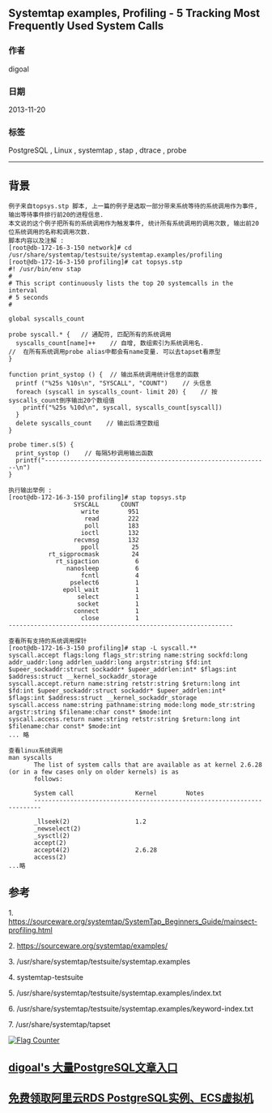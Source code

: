 ## Systemtap examples, Profiling - 5 Tracking Most Frequently Used System Calls  
                                                                                                                                     
### 作者                                                                                                                                 
digoal                                                                                                                                   
                                                                                                                               
### 日期                                                                                                                                                  
2013-11-20                                                                                                                          
                                                                                                                                
### 标签                                                                                                                               
PostgreSQL , Linux , systemtap , stap , dtrace , probe                                                                                                                                
                                                                                                                                                                 
----                                                                                                                                         
                                                                                                                                                                             
## 背景            
  
```  
例子来自topsys.stp 脚本, 上一篇的例子是选取一部分带来系统等待的系统调用作为事件, 输出等待事件排行前20的进程信息.  
本文说的这个例子把所有的系统调用作为触发事件, 统计所有系统调用的调用次数, 输出前20位系统调用的名称和调用次数.  
脚本内容以及注解 :   
[root@db-172-16-3-150 network]# cd /usr/share/systemtap/testsuite/systemtap.examples/profiling  
[root@db-172-16-3-150 profiling]# cat topsys.stp  
#! /usr/bin/env stap  
#  
# This script continuously lists the top 20 systemcalls in the interval   
# 5 seconds  
#  
  
global syscalls_count  
  
probe syscall.* {   // 通配符, 匹配所有的系统调用  
  syscalls_count[name]++    // 自增, 数组索引为系统调用名.   
//  在所有系统调用probe alias中都会有name变量. 可以去tapset看原型  
}  
  
function print_systop () {  // 输出系统调用统计信息的函数  
  printf ("%25s %10s\n", "SYSCALL", "COUNT")    // 头信息  
  foreach (syscall in syscalls_count- limit 20) {    // 按syscalls_count倒序输出20个数组值  
    printf("%25s %10d\n", syscall, syscalls_count[syscall])  
  }  
  delete syscalls_count    // 输出后清空数组  
}  
  
probe timer.s(5) {  
  print_systop ()    // 每隔5秒调用输出函数  
  printf("--------------------------------------------------------------\n")  
}  
  
执行输出举例 :   
[root@db-172-16-3-150 profiling]# stap topsys.stp  
                  SYSCALL      COUNT  
                    write        951  
                     read        222  
                     poll        183  
                    ioctl        132  
                  recvmsg        132  
                    ppoll         25  
           rt_sigprocmask         24  
             rt_sigaction          6  
                nanosleep          6  
                    fcntl          4  
                 pselect6          1  
               epoll_wait          1  
                   select          1  
                   socket          1  
                  connect          1  
                    close          1  
--------------------------------------------------------------  
  
查看所有支持的系统调用探针  
[root@db-172-16-3-150 profiling]# stap -L syscall.**  
syscall.accept flags:long flags_str:string name:string sockfd:long addr_uaddr:long addrlen_uaddr:long argstr:string $fd:int $upeer_sockaddr:struct sockaddr* $upeer_addrlen:int* $flags:int $address:struct __kernel_sockaddr_storage  
syscall.accept.return name:string retstr:string $return:long int $fd:int $upeer_sockaddr:struct sockaddr* $upeer_addrlen:int* $flags:int $address:struct __kernel_sockaddr_storage  
syscall.access name:string pathname:string mode:long mode_str:string argstr:string $filename:char const* $mode:int  
syscall.access.return name:string retstr:string $return:long int $filename:char const* $mode:int  
... 略  
  
查看linux系统调用  
man syscalls  
       The list of system calls that are available as at kernel 2.6.28 (or in a few cases only on older kernels) is as  
       follows:  
  
       System call                 Kernel        Notes  
       ------------------------------------------------------------------------  
  
       _llseek(2)                  1.2  
       _newselect(2)  
       _sysctl(2)  
       accept(2)  
       accept4(2)                  2.6.28  
       access(2)  
...略  
```  
  
## 参考  
1\. https://sourceware.org/systemtap/SystemTap_Beginners_Guide/mainsect-profiling.html  
  
2\. https://sourceware.org/systemtap/examples/  
  
3\. /usr/share/systemtap/testsuite/systemtap.examples  
  
4\. systemtap-testsuite  
  
5\. /usr/share/systemtap/testsuite/systemtap.examples/index.txt  
  
6\. /usr/share/systemtap/testsuite/systemtap.examples/keyword-index.txt  
  
7\. /usr/share/systemtap/tapset  
    
  
<a rel="nofollow" href="http://info.flagcounter.com/h9V1"  ><img src="http://s03.flagcounter.com/count/h9V1/bg_FFFFFF/txt_000000/border_CCCCCC/columns_2/maxflags_12/viewers_0/labels_0/pageviews_0/flags_0/"  alt="Flag Counter"  border="0"  ></a>  
  
  
  
  
  
  
## [digoal's 大量PostgreSQL文章入口](https://github.com/digoal/blog/blob/master/README.md "22709685feb7cab07d30f30387f0a9ae")
  
  
## [免费领取阿里云RDS PostgreSQL实例、ECS虚拟机](https://free.aliyun.com/ "57258f76c37864c6e6d23383d05714ea")
  
